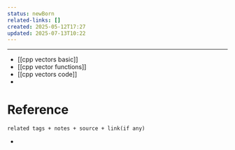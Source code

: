 ```yaml
---
status: newBorn
related-links: []
created: 2025-05-12T17:27
updated: 2025-07-13T10:22
---
```

---

- [[cpp vectors basic]]
- [[cpp vector functions]]
- [[cpp vectors code]]
- 


# Reference
`related tags + notes + source + link(if any)`
 

- 